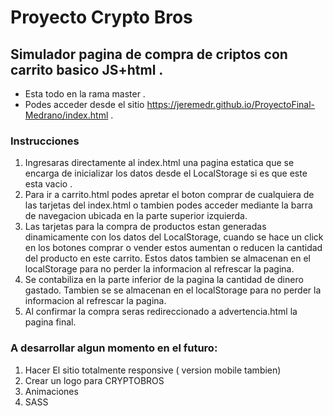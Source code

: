 # Proyecto Crypto Bros
## Simulador  pagina de compra de criptos con carrito basico JS+html .
 + Esta todo en la rama master .
 + Podes acceder desde el sitio https://jeremedr.github.io/ProyectoFinal-Medrano/index.html .
 
### Instrucciones
 1. Ingresaras directamente al index.html una pagina estatica que se encarga de inicializar los datos desde el LocalStorage si es que este esta vacio .
 2. Para ir a carrito.html podes apretar el boton comprar de cualquiera de las tarjetas del index.html o tambien podes acceder mediante la barra de navegacion ubicada en la parte superior izquierda.
 3. Las tarjetas para la compra de productos estan generadas dinamicamente con los datos del LocalStorage, cuando se hace un click en los botones comprar o vender estos aumentan o reducen la cantidad del producto en este carrito. Estos datos tambien se almacenan en el localStorage para no perder la informacion al refrescar la pagina.
 4. Se contabiliza en la parte inferior de la pagina la cantidad de dinero gastado. Tambien se se almacenan en el localStorage para no perder la informacion al refrescar la pagina.
 5. Al confirmar la compra seras redireccionado a advertencia.html la pagina final.
 
 
 ### A desarrollar algun momento en el futuro:
 1. Hacer El sitio totalmente responsive ( version mobile tambien) 
 2. Crear un logo para CRYPTOBROS
 3. Animaciones
 4. SASS

